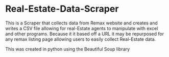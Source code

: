 # Real-Estate-Data-Scraper
This is a Scraper that collects data from Remax website and creates and writes a CSV file allowing for real-Estate agents to manipulate with excel and other programs. Because it it based off a URL it may be repurposed for any remax listing page allowing users to easily collect Real-Estate data.

This was created in python using the Beautiful Soup library
